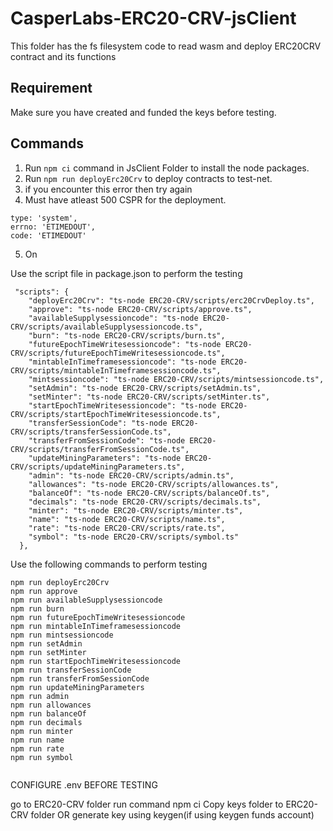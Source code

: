 
# CasperLabs-ERC20-CRV-jsClient

This folder has the fs filesystem code to read wasm and deploy ERC20CRV contract and its functions

## Requirement

Make sure you have created and funded the keys before testing.

## Commands

1. Run ```npm ci``` command in JsClient Folder to install the node packages.
2. Run ```npm run deployErc20Crv``` to deploy contracts to test-net.
3. if you encounter this error then try again 
4. Must have atleast 500 CSPR for the deployment.
  ```
  type: 'system',
  errno: 'ETIMEDOUT',
  code: 'ETIMEDOUT'
  ```
5. On

Use the script file in package.json to perform the testing
```
 "scripts": {
    "deployErc20Crv": "ts-node ERC20-CRV/scripts/erc20CrvDeploy.ts",
    "approve": "ts-node ERC20-CRV/scripts/approve.ts",
    "availableSupplysessioncode": "ts-node ERC20-CRV/scripts/availableSupplysessioncode.ts",
    "burn": "ts-node ERC20-CRV/scripts/burn.ts",
    "futureEpochTimeWritesessioncode": "ts-node ERC20-CRV/scripts/futureEpochTimeWritesessioncode.ts",
    "mintableInTimeframesessioncode": "ts-node ERC20-CRV/scripts/mintableInTimeframesessioncode.ts",
    "mintsessioncode": "ts-node ERC20-CRV/scripts/mintsessioncode.ts",
    "setAdmin": "ts-node ERC20-CRV/scripts/setAdmin.ts",
    "setMinter": "ts-node ERC20-CRV/scripts/setMinter.ts",
    "startEpochTimeWritesessioncode": "ts-node ERC20-CRV/scripts/startEpochTimeWritesessioncode.ts",
    "transferSessionCode": "ts-node ERC20-CRV/scripts/transferSessionCode.ts",
    "transferFromSessionCode": "ts-node ERC20-CRV/scripts/transferFromSessionCode.ts",
    "updateMiningParameters": "ts-node ERC20-CRV/scripts/updateMiningParameters.ts",
    "admin": "ts-node ERC20-CRV/scripts/admin.ts",
    "allowances": "ts-node ERC20-CRV/scripts/allowances.ts",
    "balanceOf": "ts-node ERC20-CRV/scripts/balanceOf.ts",
    "decimals": "ts-node ERC20-CRV/scripts/decimals.ts",
    "minter": "ts-node ERC20-CRV/scripts/minter.ts",
    "name": "ts-node ERC20-CRV/scripts/name.ts",
    "rate": "ts-node ERC20-CRV/scripts/rate.ts",
    "symbol": "ts-node ERC20-CRV/scripts/symbol.ts"
  },
```

Use the following commands to perform testing
```
npm run deployErc20Crv
npm run approve
npm run availableSupplysessioncode
npm run burn
npm run futureEpochTimeWritesessioncode
npm run mintableInTimeframesessioncode
npm run mintsessioncode
npm run setAdmin
npm run setMinter
npm run startEpochTimeWritesessioncode
npm run transferSessionCode
npm run transferFromSessionCode
npm run updateMiningParameters
npm run admin
npm run allowances
npm run balanceOf
npm run decimals
npm run minter
npm run name
npm run rate
npm run symbol


```

CONFIGURE .env BEFORE TESTING


go to ERC20-CRV folder
run command npm ci
Copy keys folder to ERC20-CRV folder OR generate key using keygen(if using keygen funds account)

